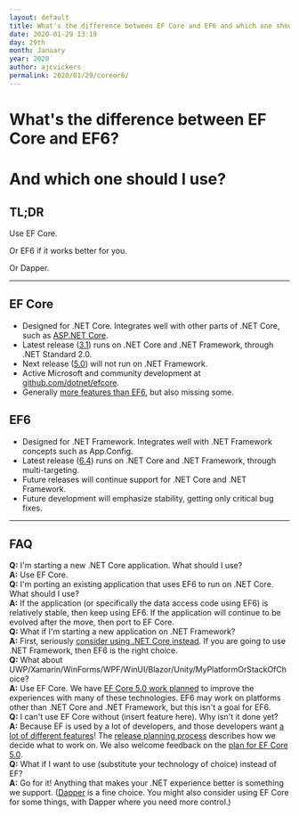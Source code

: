 ```yaml
---
layout: default
title: What's the difference between EF Core and EF6 and which one should I use?
date: 2020-01-29 13:19
day: 29th
month: January
year: 2020
author: ajcvickers
permalink: 2020/01/29/coreor6/
---
```


# What's the difference between EF Core and EF6?
# And which one should I use?

<h2>TL;DR</h2>

<div class="post-preview-20">

Use EF Core.

Or EF6 if it works better for you.

Or Dapper.

</div>

---

<h2>EF Core</h2>

<ul>
<li>Designed for .NET Core. Integrates well with other parts of .NET Core, such as <a href="https://docs.microsoft.com/aspnet/core/data/ef-rp/intro?view=aspnetcore-3.1&tabs=visual-studio">ASP.NET Core</a>.</li>
<li>Latest release (<a href="https://docs.microsoft.com/ef/core/what-is-new/">3.1</a>) runs on .NET Core and .NET Framework, through .NET Standard 2.0.</li>
<li>Next release (<a href="https://docs.microsoft.com/ef/core/what-is-new/ef-core-5.0/plan">5.0</a>) will not run on .NET Framework.</li>
<li>Active Microsoft and community development at <a href="https://github.com/dotnet/efcore">github.com/dotnet/efcore</a>.</li>
<li>Generally <a href="https://docs.microsoft.com/ef/efcore-and-ef6/">more features than EF6</a>, but also missing some.</li>
</ul>

<h2>EF6</h2>

<ul>
<li>Designed for .NET Framework. Integrates well with .NET Framework concepts such as App.Config.</li>
<li>Latest release (<a href="https://www.nuget.org/packages/EntityFramework/6.4.0">6.4</a>) runs on .NET Core and .NET Framework, through multi-targeting.</li>
<li>Future releases will continue support for .NET Core and .NET Framework.</li>
<li>Future development will emphasize stability, getting only critical bug fixes.</li>
</ul>

---

<h2>FAQ</h2>

<div class="backing-purple">
<strong>Q:</strong> I'm starting a new .NET Core application. What should I use?
</div>
<div class="backing-blue">
<strong>A:</strong> Use EF Core.
</div>

<div class="backing-purple">
<strong>Q:</strong> I'm porting an existing application that uses EF6 to run on .NET Core. What should I use?
</div>
<div class="backing-blue">
<strong>A:</strong> If the application (or specifically the data access code using EF6) is relatively stable, then keep using EF6. If the application will continue to be evolved after the move, then port to EF Core.
</div>

<div class="backing-purple">
<strong>Q:</strong> What if I'm starting a new application on .NET Framework?
</div>
<div class="backing-blue">
<strong>A:</strong> First, seriously <a href="https://dotnet.microsoft.com/learn/dotnet/what-is-dotnet">consider using .NET Core instead</a>. If you are going to use .NET Framework, then EF6 is the right choice.
</div>

<div class="backing-purple">
<strong>Q:</strong> What about UWP/Xamarin/WinForms/WPF/WinUI/Blazor/Unity/MyPlatformOrStackOfChoice?
</div>
<div class="backing-blue">
<strong>A:</strong> Use EF Core. We have <a href="https://docs.microsoft.com/ef/core/what-is-new/ef-core-5.0/plan#ef-core-platforms-experience">EF Core 5.0 work planned</a> to improve the experiences with many of these technologies. EF6 may work on platforms other than .NET Core and .NET Framework, but this isn't a goal for EF6.
</div>

<div class="backing-purple">
<strong>Q:</strong> I can't use EF Core without (insert feature here). Why isn't it done yet?
</div>
<div class="backing-blue">
<strong>A:</strong> Because EF is used by a lot of developers, and those developers want <a href="https://github.com/dotnet/efcore/issues?q=is%3Aissue+is%3Aopen+sort%3Areactions-%2B1-desc">a lot of different features</a>! The <a href="https://docs.microsoft.com/ef/core/what-is-new/release-planning">release planning process</a> describes how we decide what to work on. We also welcome feedback on the <a href="https://docs.microsoft.com/ef/core/what-is-new/ef-core-5.0/plan">plan for EF Core 5.0</a>.
</div>

<div class="backing-purple">
<strong>Q:</strong> What if I want to use (substitute your technology of choice) instead of EF?
</div>
<div class="backing-blue">
<strong>A:</strong> Go for it! Anything that makes your .NET experience better is something we support. (<a href="https://www.nuget.org/packages/Dapper/">Dapper</a> is a fine choice. You might also consider using EF Core for some things, with Dapper where you need more control.)
</div>
